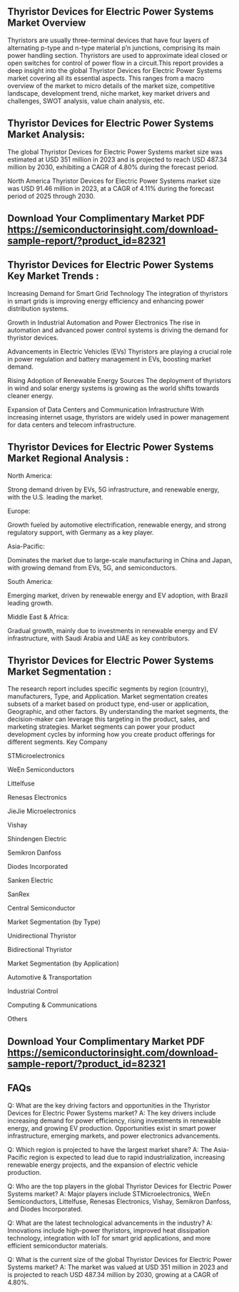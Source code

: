 ## Thyristor Devices for Electric Power Systems Market Overview
Thyristors are usually three-terminal devices that have four layers of alternating p-type and n-type material p’n junctions, comprising its main power handling section. Thyristors are used to approximate ideal closed or open switches for control of power flow in a circuit.This report provides a deep insight into the global Thyristor Devices for Electric Power Systems market covering all its essential aspects. This ranges from a macro overview of the market to micro details of the market size, competitive landscape, development trend, niche market, key market drivers and challenges, SWOT analysis, value chain analysis, etc.

## Thyristor Devices for Electric Power Systems Market Analysis:
The global Thyristor Devices for Electric Power Systems market size was estimated at USD 351 million in 2023 and is projected to reach USD 487.34 million by 2030, exhibiting a CAGR of 4.80% during the forecast period.

North America Thyristor Devices for Electric Power Systems market size was USD 91.46 million in 2023, at a CAGR of 4.11% during the forecast period of 2025 through 2030.


## Download Your Complimentary Market PDF https://semiconductorinsight.com/download-sample-report/?product_id=82321


## Thyristor Devices for Electric Power Systems Key Market Trends  :
Increasing Demand for Smart Grid Technology
The integration of thyristors in smart grids is improving energy efficiency and enhancing power distribution systems.

Growth in Industrial Automation and Power Electronics
The rise in automation and advanced power control systems is driving the demand for thyristor devices.

Advancements in Electric Vehicles (EVs)
Thyristors are playing a crucial role in power regulation and battery management in EVs, boosting market demand.

Rising Adoption of Renewable Energy Sources
The deployment of thyristors in wind and solar energy systems is growing as the world shifts towards cleaner energy.

Expansion of Data Centers and Communication Infrastructure
With increasing internet usage, thyristors are widely used in power management for data centers and telecom infrastructure.

## Thyristor Devices for Electric Power Systems Market Regional Analysis :
North America:

Strong demand driven by EVs, 5G infrastructure, and renewable energy, with the U.S. leading the market.

Europe:

Growth fueled by automotive electrification, renewable energy, and strong regulatory support, with Germany as a key player.

Asia-Pacific:

Dominates the market due to large-scale manufacturing in China and Japan, with growing demand from EVs, 5G, and semiconductors.

South America:

Emerging market, driven by renewable energy and EV adoption, with Brazil leading growth.

Middle East & Africa:

Gradual growth, mainly due to investments in renewable energy and EV infrastructure, with Saudi Arabia and UAE as key contributors.

## Thyristor Devices for Electric Power Systems Market Segmentation :
The research report includes specific segments by region (country), manufacturers, Type, and Application. Market segmentation creates subsets of a market based on product type, end-user or application, Geographic, and other factors. By understanding the market segments, the decision-maker can leverage this targeting in the product, sales, and marketing strategies. Market segments can power your product development cycles by informing how you create product offerings for different segments.
Key Company

STMicroelectronics

WeEn Semiconductors

Littelfuse

Renesas Electronics

JieJie Microelectronics

Vishay

Shindengen Electric

Semikron Danfoss

Diodes Incorporated

Sanken Electric

SanRex

Central Semiconductor

Market Segmentation (by Type)

Unidirectional Thyristor

Bidirectional Thyristor

Market Segmentation (by Application)

Automotive & Transportation

Industrial Control

Computing & Communications

Others




## Download Your Complimentary Market PDF https://semiconductorinsight.com/download-sample-report/?product_id=82321


## FAQs
Q: What are the key driving factors and opportunities in the Thyristor Devices for Electric Power Systems market?
A: The key drivers include increasing demand for power efficiency, rising investments in renewable energy, and growing EV production. Opportunities exist in smart power infrastructure, emerging markets, and power electronics advancements.


Q: Which region is projected to have the largest market share?
A: The Asia-Pacific region is expected to lead due to rapid industrialization, increasing renewable energy projects, and the expansion of electric vehicle production.


Q: Who are the top players in the global Thyristor Devices for Electric Power Systems market?
A: Major players include STMicroelectronics, WeEn Semiconductors, Littelfuse, Renesas Electronics, Vishay, Semikron Danfoss, and Diodes Incorporated.


Q: What are the latest technological advancements in the industry?
A: Innovations include high-power thyristors, improved heat dissipation technology, integration with IoT for smart grid applications, and more efficient semiconductor materials.


Q: What is the current size of the global Thyristor Devices for Electric Power Systems market?
A: The market was valued at USD 351 million in 2023 and is projected to reach USD 487.34 million by 2030, growing at a CAGR of 4.80%.

